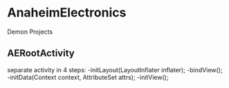 # AnaheimElectronics
Demon Projects

## AERootActivity
separate activity in 4 steps:
  -initLayout(LayoutInflater inflater);
  -bindView();
  -initData(Context context, AttributeSet attrs);
  -initView();
